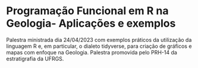 # Programação Funcional em R na Geologia- Aplicações e exemplos

Palestra ministrada dia 24/04/2023 com exemplos práticos da utilização da linguagem R e, em particular, o dialeto tidyverse, para criação de gráficos e mapas com enfoque na Geologia.
Palestra promovida pelo PRH-14 da estratigrafia da UFRGS.
